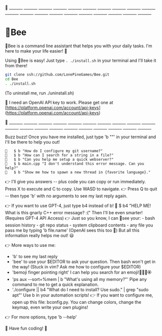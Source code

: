  🐝 _______  _______  _______  _______  _______  _______  _______  _______  _______  _______ _______  _______  _______  _______  _______  _______  _______  _______  _______  _______

# 🐝Bee

🐝Bee is a command line assistant that helps you with your daily tasks. I'm here to make your life easier! 🐝

Using 🐝Bee is easy! Just type `. ./install.sh` in your terminal and I'll take it from there!

```bash
git clone ssh://github.com/LonePineGames/Bee.git
cd Bee
. ./install.sh
```

(To uninstall me, run ./uninstall.sh)

🔑 I need an OpenAI API key to work.
Please get one at [https://platform.openai.com/account/api-keys] (https://platform.openai.com/account/api-keys)

 🐝 _______  _______  _______  _______  _______  _______  _______  _______  _______  _______ _______  _______  _______  _______  _______  _______  _______  _______  _______  _______

Buzz buzz! Once you have me installed, just type 'b "<your question>"' in your terminal and I'll be there to help you out!

    🐝   $ b "How do I configure my git username?"
    🐝   $ b "How can I search for a string in a file?"
    🐝   $ b "Can you help me setup a quick webserver?"
    🐝   $ b main.cpp "I don't understand this error message. Can you help?"
    🐝   $ b "Show me how to spawn a new thread in {favorite language}."

👉 I'll give you answers -- plus code you can copy or run immediately. Press
 X to execute and C to copy. Use WASD to navigate.
👉 Press Q to quit -- then type 'b' with no arguments to see my last reply again.

👉 If you want to use GPT-4, just type b4 instead of b!
    🐝   $ b4 "HELP ME! What is this gnarly C++ error message? :("
        Then I'll be even smarter! (Requires GPT-4 API Access)
👉 Just so you know, I can 👀see your:
    - bash session history
    - git repo status
    - system clipboard contents
    - any file you pass me by typing 'b file.name'
    (OpenAI sees this too 🤔)
   But all this information really helps me out! 😃

👉 More ways to use me:
   - 'b' to see my last reply
   - 'bee' to use your $EDITOR to ask your question.
       Then bash won't get in the way!
       (Stuck in vim? Ask me how to configure your $EDITOR)
   - 'bemoji finger pointing right'
       I can help you search for an emoji!🌼🌸💐🏵️
   - 'ps aux --sort=%mem | b "What's using all my memory?"'
       Pipe any command to me to get a quick explanation.
   - './configure || b4 "What do I need to install? Use sudo." | grep "sudo apt"'
       Use b in your automation scripts!
👉 If you want to configure me, open up this file: bconfig.py.
    You can change colors, change the keymap, even write your own plugins!

👉 For more options, type 'b --help'

🐝 Have fun coding! 🐝
